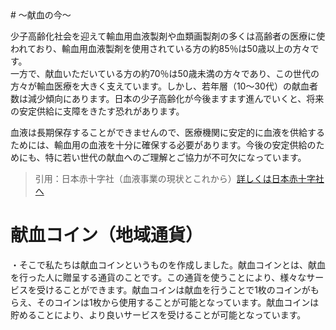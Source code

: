 <link href="/path/to/hoge.css" rel="stylesheet"></link>
# ～献血の今～

少子高齢化社会を迎えて輸血用血液製剤や血類画製剤の多くは高齢者の医療に使われており、輸血用血液製剤を使用されている方の約85％は50歳以上の方々です。  
一方で、献血いただいている方の約70％は50歳未満の方々であり、この世代の方々が輸血医療を大きく支えています。しかし、若年層（10～30代）の献血者数は減少傾向にあります。日本の少子高齢化が今後ますます進んでいくと、将来の安定供給に支障をきたす恐れがあります。  

血液は長期保存することができませんので、医療機関に安定的に血液を供給するためには、輸血用の血液を十分に確保する必要があります。今後の安定供給のためにも、特に若い世代の献血へのご理解とご協力が不可欠になっています。 
>引用：日本赤十字社（血液事業の現状とこれから）[詳しくは日本赤十字社へ](http://www.jrc.or.jp/activity/blood/about/future/)

# 献血コイン（地域通貨）
・そこで私たちは献血コインというものを作成しました。献血コインとは、献血を行った人に贈呈する通貨のことです。この通貨を使うことにより、様々なサービスを受けることができます。献血コインは献血を行うことで1枚のコインがもらえ、そのコインは1枚から使用することが可能となっています。献血コインは貯めることにより、より良いサービスを受けることが可能となっています。
